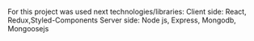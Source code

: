 For this project was used next technologies/libraries:
    Client side: React, Redux,Styled-Components
    Server side: Node js, Express, Mongodb, Mongoosejs
